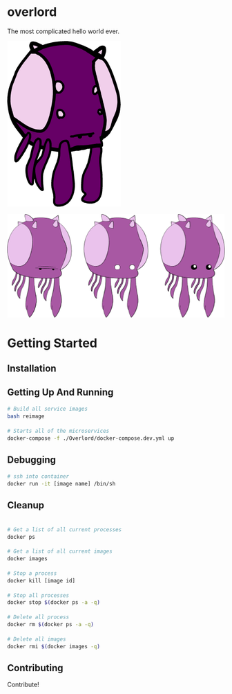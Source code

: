 # overlord
The most complicated hello world ever.

![alt tag](https://github.com/blugavere/overlord/blob/master/public/images/bfcz3xV.png)

![alt tag](https://github.com/blugavere/overlord/blob/master/public/images/carbot_starcrafts___overlords_grumplords_cutelords_by_coulden2016ex-dail0cn.png)


# Getting Started

## Installation

## Getting Up And Running

```bash
# Build all service images
bash reimage

# Starts all of the microservices
docker-compose -f ./Overlord/docker-compose.dev.yml up
```

## Debugging

```bash
# ssh into container
docker run -it [image name] /bin/sh

```

## Cleanup

```bash

# Get a list of all current processes
docker ps

# Get a list of all current images
docker images

# Stop a process
docker kill [image id]

# Stop all processes
docker stop $(docker ps -a -q)

# Delete all process
docker rm $(docker ps -a -q)

# Delete all images
docker rmi $(docker images -q)
```

## Contributing

Contribute!